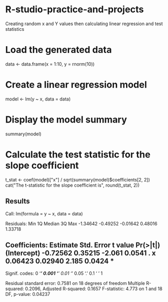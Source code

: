 # R-studio-practice-and-projects
Creating random x and Y values then calculating linear regression and test statistics
##
# Load the generated data
data <- data.frame(x = 1:10, y = rnorm(10))

# Create a linear regression model
model <- lm(y ~ x, data = data)

# Display the model summary
summary(model)

# Calculate the test statistic for the slope coefficient
t_stat <- coef(model)["x"] / sqrt(summary(model)$coefficients[2, 2])
cat("The t-statistic for the slope coefficient is", round(t_stat, 2))

## Results
Call:
lm(formula = y ~ x, data = data)

Residuals:
     Min       1Q   Median       3Q      Max 
-1.34642 -0.49252 -0.01642  0.48016  1.33718 

Coefficients:
            Estimate Std. Error t value Pr(>|t|)  
(Intercept) -0.72562    0.35215  -2.061   0.0541 .
x            0.06423    0.02940   2.185   0.0424 *
---
Signif. codes:  0 ‘***’ 0.001 ‘**’ 0.01 ‘*’ 0.05 ‘.’ 0.1 ‘ ’ 1

Residual standard error: 0.7581 on 18 degrees of freedom
Multiple R-squared:  0.2096,	Adjusted R-squared:  0.1657 
F-statistic: 4.773 on 1 and 18 DF,  p-value: 0.04237
